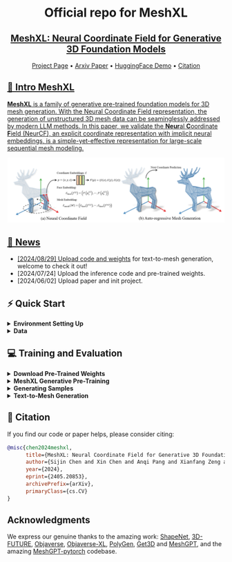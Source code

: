 <!--     <img src="./assets/images/meshxl_logo.jpg" width="170px"> -->
<div align= "center">
    <h1> Official repo for MeshXL</h1>

</div>

<div align="center">
    <h2> <a href="https://arxiv.org/abs/2405.20853">MeshXL: Neural Coordinate Field for Generative 3D Foundation Models</a></h2>

<p align="center">
  <a href="https://meshxl.github.io/">Project Page</a> •
  <a href="https://arxiv.org/abs/2405.20853">Arxiv Paper</a> •
  <a href="">HuggingFace Demo</a> •
  <a href="#-citation">Citation
</p>

</div>

<div align="center">

<!-- <img src="https://cdn.discordapp.com/attachments/941582479117127680/1111543600879259749/20230526075532.png" width="350px"> -->

<!-- |                                                   Teaser Video                                                   |                                                    Demo Video                                                    |
| :--------------------------------------------------------------------------------------------------------------: | :--------------------------------------------------------------------------------------------------------------: |
| <video src="https://github.com/OpenMotionLab/MotionGPT/assets/120085716/a741e162-b2f4-4f65-af8e-aa19c4115a9e" /> | <video src="https://github.com/OpenMotionLab/MotionGPT/assets/120085716/ae966d17-6326-43e6-8d5b-8562cf3ffd52" /> | -->

</div>

<!-- ### [MeshXL: Neural Coordinate Field for Generative 3D Foundation Models](https://motion-gpt.github.io/) -->
<!-- ### [Project Page](https://motion-gpt.github.io/) | [Arxiv Paper](https://arxiv.org/abs/2306.14795) | [HuggingFace Demo](xxx) -->


## 🏃 Intro MeshXL

**MeshXL** is a family of generative pre-trained foundation models for 3D mesh generation. With the Neural Coordinate Field representation, the generation of unstructured 3D mesh data can be seaminglessly addressed by modern LLM methods. In this paper, we validate the **Neur**al **C**oordinate **F**ield (NeurCF), an explicit coordinate representation with implicit neural embeddings, is a simple-yet-effective representation for large-scale sequential mesh modeling.

<img width="1194" alt="pipeline" src="./assets/images/pipeline.png">


## 🚩 News

- [2024/08/29] Upload code and [weights](https://huggingface.co/CH3COOK/x-mesh-xl-350m/blob/main/pytorch_model.bin) for text-to-mesh generation, welcome to check it out!
- [2024/07/24] Upload the inference code and pre-trained weights.
- [2024/06/02] Upload paper and init project.


## ⚡ Quick Start


<details>
  <summary><b>Environment Setting Up</b></summary>

  You can build the environment using the provided script:
  ```{bashrc}
  bash set_env.sh
  ```

</details>


<details>
  <summary><b>Data</b></summary>

  Work in progress...

</details>




## 💻 Training and Evaluation

<details>
  <summary><b>Download Pre-Trained Weights</b></summary>

  **\[Special Notes\]**: All the currently released weights are only used for **unconditional** 3D mesh generation.

  We provide pre-trained weights for different sizes of models (i.e. `125m`, `350m`, and `1.3b`) on huggingface. Download the pre-trained weights from the links below to replace the `pytorch_model.bin` files in the corresponding folders under the `./mesh-xl/` folder. The model details are shown below:

  | Model Size | #Layers | #Heads | $d_\text{model}$ | $d_\text{FFN}$ | GPU Hours |                    Download Link                    |
  |:----------:|:-------:|:------:|:----------------:|:--------------:|:---------:|:---------------------------------------------------:|
  |    125M    |    12   |   12   |        768       |      3072      |    1944   | [download link](https://huggingface.co/CH3COOK/mesh-xl-125m) |
  |    350M    |    24   |   16   |       1024       |      4096      |    6000   | [download link](https://huggingface.co/CH3COOK/mesh-xl-350m) |
  |    1.3B    |    24   |   32   |       2048       |      8192      |   23232   | [download link](https://huggingface.co/CH3COOK/mesh-xl-1.3b) |



</details>


<details>
  <summary><b>MeshXL Generative Pre-Training</b></summary>

  Work in progress...

</details>


<details>
  <summary><b>Generating Samples</b></summary>

  <img width="1194" alt="samples" src="./assets/images/objaverse-samples.png">

  To generate 3D meshes with different sizes, feel free to use the following commands. By default, we generate samples with 8 GPUs and the top-k top-p sampling strategy for diverse samples.
  
  ```{bashrc}
  bash scripts/sample-1.3b.sh
  bash scripts/sample-350m.sh
  bash scripts/sample-125m.sh
  ```

  **\[Special Notes\]**: The following weights are fine-tuned for **unconditional** 3D mesh generation on a **specified** category.
  
  Want to generating shapes for a specified category? We have also uploaded the supervised fine-tuned checkpoints on `chair`, `table`, `bench`, `lamp` to huggingface too! Download the fine-tuned weights from the links below.

  | Model Size |                                              Table                                              |                                              Chair                                              |                                              Lamp                                              |                                              Bench                                              |
  |:----------:|:-----------------------------------------------------------------------------------------------:|:-----------------------------------------------------------------------------------------------:|:----------------------------------------------------------------------------------------------:|:-----------------------------------------------------------------------------------------------:|
  |    125M    | [download link](https://huggingface.co/CH3COOK/MeshXL-125m-sft/blob/main/meshxl-125m-table.pth) | [download link](https://huggingface.co/CH3COOK/MeshXL-125m-sft/blob/main/meshxl-125m-chair.pth) | [download link](https://huggingface.co/CH3COOK/MeshXL-125m-sft/blob/main/meshxl-125m-lamp.pth) | [download link](https://huggingface.co/CH3COOK/MeshXL-125m-sft/blob/main/meshxl-125m-bench.pth) |
  |    350M    | [download link](https://huggingface.co/CH3COOK/MeshXL-350m-sft/blob/main/meshxl-350m-table.pth) | [download link](https://huggingface.co/CH3COOK/MeshXL-350m-sft/blob/main/meshxl-350m-chair.pth) | [download link](https://huggingface.co/CH3COOK/MeshXL-350m-sft/blob/main/meshxl-350m-lamp.pth) | [download link](https://huggingface.co/CH3COOK/MeshXL-350m-sft/blob/main/meshxl-350m-bench.pth) |
  |    1.3B    | [download link](https://huggingface.co/CH3COOK/MeshXL-1.3b-sft/blob/main/meshxl-1.3b-table.pth) | [download link](https://huggingface.co/CH3COOK/MeshXL-1.3b-sft/blob/main/meshxl-1.3b-chair.pth) | [download link](https://huggingface.co/CH3COOK/MeshXL-1.3b-sft/blob/main/meshxl-1.3b-lamp.pth) | [download link](https://huggingface.co/CH3COOK/MeshXL-1.3b-sft/blob/main/meshxl-1.3b-bench.pth) |


  After you have downloaded the corresponding checkpoints, please use the following command to generate samples.

  ```{bashrc}
  export LLM_CONFIG='mesh-xl/mesh-xl-125m'
  # the checkpoint mush align with the $LLM_CONFIG
  export TEST_CKPT='./ckpts-meshxl-125m-sft/meshxl-125m-bench.pth'

  accelerate launch \
      --num_machines 1 \
      --num_processes 8 \
      --mixed_precision bf16 \
      main.py \
      --dataset dummy_dataset \
      --n_max_triangles 800 \
      --n_discrete_size 128 \
      --llm mesh-xl/mesh-xl-125m \
      --model mesh_xl \
      --checkpoint_dir ./outputs \
      --batchsize_per_gpu 2 \
      --test_ckpt $TEST_CKPT \
      --sample_rounds 100 \
      --dataset_num_workers 0 \
      --test_only
  ```

  Want to see more results? Check our project page out [here](https://meshxl.github.io/)!

</details>


<details>
  <summary><b>Text-to-Mesh Generation</b></summary>

  We thank the awesome language annotations from [PointLLM](https://github.com/OpenRobotLab/PointLLM) for object captions. We fine-tune a `350m` MeshXL model on Objaverse with 8 RTX-3090 GPUs. 
  
  **Note:** please download the pre-trained checkpoint from [huggingface](https://huggingface.co/CH3COOK/x-mesh-xl-350m/blob/main/pytorch_model.bin) to replace the `./mesh-xl/x-mesh-xl-350m/pytorch_model.bin` file.

  We are actively working on Gradio demos. Currently, we encourage you to generate samples locally with at least 1 GPU with the following code:

  ```{bashrc}
  bash scripts/sample-t2mesh.sh
  ```

  You are also welcome to explore other text conditions and hyper-parameters for better controls:

  ```{bashrc}
  accelerate launch \
    --num_machines 1 \
    --num_processes 1 \
    --mixed_precision bf16 \
    sample_t2m.py \
    --test_ckpt mesh-xl/x-mesh-xl-350m/pytorch_model.bin \
    --text '3d model of a table' \  # change to the text prompt you need
    --top_k 50 \                    # larger k -> larger randomness
    --top_p 0.95 \                  # larger p -> larger randomness
    --temperature 0.1               # larger temperature -> larger randomness
  ```

</details>

## 📖 Citation

If you find our code or paper helps, please consider citing:

```bibtex
@misc{chen2024meshxl,
      title={MeshXL: Neural Coordinate Field for Generative 3D Foundation Models}, 
      author={Sijin Chen and Xin Chen and Anqi Pang and Xianfang Zeng and Wei Cheng and Yijun Fu and Fukun Yin and Yanru Wang and Zhibin Wang and Chi Zhang and Jingyi Yu and Gang Yu and Bin Fu and Tao Chen},
      year={2024},
      eprint={2405.20853},
      archivePrefix={arXiv},
      primaryClass={cs.CV}
}
```

## Acknowledgments

We express our genuine thanks to the amazing work: [ShapeNet](https://shapenet.org/), [3D-FUTURE](https://tianchi.aliyun.com/specials/promotion/alibaba-3d-future-cn), [Objaverse](https://github.com/allenai/objaverse-xl), [Objaverse-XL](https://github.com/allenai/objaverse-xl), [PolyGen](https://github.com/google-deepmind/deepmind-research/blob/master/polygen/README.md), [Get3D](https://github.com/nv-tlabs/GET3D) and [MeshGPT](https://github.com/nihalsid/mesh-gpt), and the amazing [MeshGPT-pytorch](https://github.com/lucidrains/meshgpt-pytorch) codebase.
